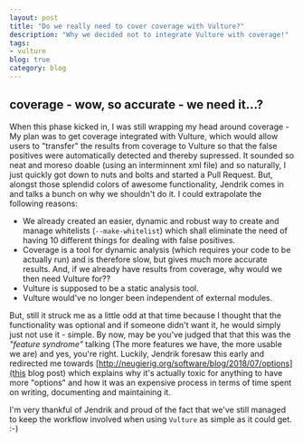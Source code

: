 ```yaml
---
layout: post
title: "Do we really need to cover coverage with Vulture?"
description: "Why we decided not to integrate Vulture with coverage!"
tags:
- vulture
blog: true
category: blog
---
```


## coverage - wow, so accurate - we need it...?
When this phase kicked in, I was still wrapping my head around coverage - My plan was
to get coverage integrated with Vulture, which would allow users to "transfer" the results
from coverage to Vulture so that the false positives were automatically detected and thereby
supressed. It sounded so neat and moreso doable (using an interminnent xml file) and so naturally, I just
quickly got down to nuts and bolts and started a Pull Request. But, alongst those splendid colors
of awesome functionality, Jendrik comes in and talks a bunch on why we shouldn't do it. I could
extrapolate the following reasons:
* We already created an easier, dynamic and robust way to create and manage whitelists (`--make-whitelist`)
  which shall eliminate the need of having 10 different things for dealing with false positives.
* Coverage is a tool for dynamic analysis (which requires your code to be actually run) and is
  therefore slow, but gives much more accurate results. And, if we already have results from coverage,
  why would we then need Vulture for??
* Vulture is supposed to be a static analysis tool.
* Vulture would've no longer been independent of external modules.

But, still it struck me as a little odd at that time because I thought that the functionality was optional and if someone
didn't want it, he would simply just not use it - simple. By now, may be you've judged that
that this was the _"feature syndrome"_ talking (The more features we have, the more usable we are) and yes, you're right.
Luckily, Jendrik foresaw this early and redirected me towards [http://neugierig.org/software/blog/2018/07/options](this blog post)
which explains why it's actually toxic for anything to have more "options" and how it was an expensive process in terms of
time spent on writing, documenting and maintaining it.

I'm very thankful of Jendrik and proud of the fact that we've still managed to keep the workflow
involved when using `Vulture` as simple as it could get. :-)
